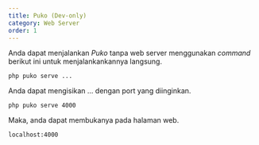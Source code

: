 ```yaml
---
title: Puko (Dev-only)
category: Web Server
order: 1
---
```


Anda dapat menjalankan *Puko* tanpa web server menggunakan 
*command* berikut ini untuk menjalankankannya langsung.

```text
php puko serve ...
```

Anda dapat mengisikan ... dengan port yang diinginkan.

```text
php puko serve 4000
```

Maka, anda dapat membukanya pada halaman web.

```text
localhost:4000
```